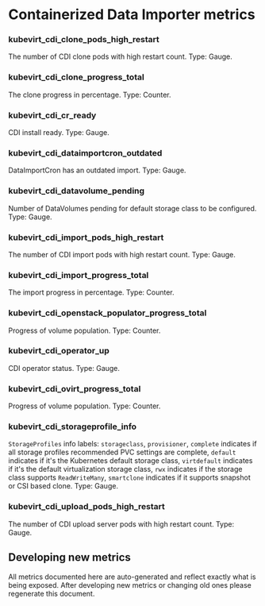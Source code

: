 # Containerized Data Importer metrics

### kubevirt_cdi_clone_pods_high_restart
The number of CDI clone pods with high restart count. Type: Gauge.

### kubevirt_cdi_clone_progress_total
The clone progress in percentage. Type: Counter.

### kubevirt_cdi_cr_ready
CDI install ready. Type: Gauge.

### kubevirt_cdi_dataimportcron_outdated
DataImportCron has an outdated import. Type: Gauge.

### kubevirt_cdi_datavolume_pending
Number of DataVolumes pending for default storage class to be configured. Type: Gauge.

### kubevirt_cdi_import_pods_high_restart
The number of CDI import pods with high restart count. Type: Gauge.

### kubevirt_cdi_import_progress_total
The import progress in percentage. Type: Counter.

### kubevirt_cdi_openstack_populator_progress_total
Progress of volume population. Type: Counter.

### kubevirt_cdi_operator_up
CDI operator status. Type: Gauge.

### kubevirt_cdi_ovirt_progress_total
Progress of volume population. Type: Counter.

### kubevirt_cdi_storageprofile_info
`StorageProfiles` info labels: `storageclass`, `provisioner`, `complete` indicates if all storage profiles recommended PVC settings are complete, `default` indicates if it's the Kubernetes default storage class, `virtdefault` indicates if it's the default virtualization storage class, `rwx` indicates if the storage class supports `ReadWriteMany`, `smartclone` indicates if it supports snapshot or CSI based clone. Type: Gauge.

### kubevirt_cdi_upload_pods_high_restart
The number of CDI upload server pods with high restart count. Type: Gauge.

## Developing new metrics

All metrics documented here are auto-generated and reflect exactly what is being
exposed. After developing new metrics or changing old ones please regenerate
this document.
